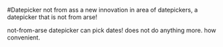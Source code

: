 #Datepicker not from ass
a new innovation in area of datepickers, a datepicker that is not from arse!

not-from-arse datepicker can pick dates!
does not do anything more. how convenient.
